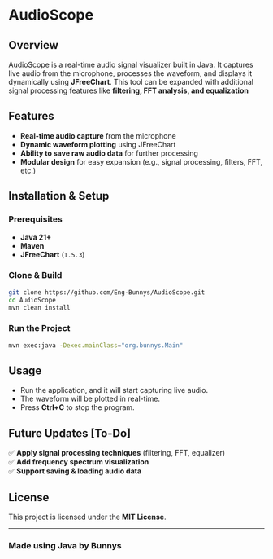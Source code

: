 # AudioScope

##  Overview
AudioScope is a real-time audio signal visualizer built in Java. It captures live audio from the microphone, processes the waveform, and displays it dynamically using **JFreeChart**. This tool can be expanded with additional signal processing features like **filtering, FFT analysis, and equalization**

##  Features
- **Real-time audio capture** from the microphone
- **Dynamic waveform plotting** using JFreeChart
- **Ability to save raw audio data** for further processing
- **Modular design** for easy expansion (e.g., signal processing, filters, FFT, etc.)

## Installation & Setup

### **Prerequisites**
- **Java 21+**
- **Maven** 
- **JFreeChart** (`1.5.3`)

### **Clone & Build**
```sh
git clone https://github.com/Eng-Bunnys/AudioScope.git
cd AudioScope
mvn clean install
```

### **Run the Project**
```sh
mvn exec:java -Dexec.mainClass="org.bunnys.Main"
```

##  Usage
- Run the application, and it will start capturing live audio.
- The waveform will be plotted in real-time.
- Press **Ctrl+C** to stop the program.

##  Future Updates [To-Do]
✅ **Apply signal processing techniques** (filtering, FFT, equalizer)  
✅ **Add frequency spectrum visualization**  
✅ **Support saving & loading audio data**  

## License
This project is licensed under the **MIT License**.

---

### Made using Java by Bunnys 
